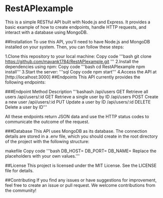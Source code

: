 # RestAPIexample
This is a simple RESTful API built with Node.js and Express. It provides a basic example of how to create endpoints, handle HTTP requests, and interact with a database using MongoDB.

##Installation
To use this API, you'll need to have Node.js and MongoDB installed on your system. Then, you can follow these steps:

1.Clone this repository to your local machine:
Copy code
'''bash
git clone https://github.com/mayank1784/RestAPIexample.git
'''
2.Install the dependencies using npm:
Copy code
'''bash
cd RestAPIexample
npm install'''
3.Start the server:
'''sql
Copy code
npm start'''
4.Access the API at [http://localhost:3000]
##Endpoints
This API currently provides the following endpoints:

###Endpoint	Method	Description
'''bashash
/api/users	GET	Retrieve all users
/api/users/:id	GET	Retrieve a single user by ID
/api/users	POST	Create a new user
/api/users/:id	PUT	Update a user by ID
/api/users/:id	DELETE	Delete a user by ID'''

All these endpoints return JSON data and use the HTTP status codes to communicate the outcome of the request.

###Database
This API uses MongoDB as its database. The connection details are stored in a .env file, which you should create in the root directory of the project with the following structure:

makefile
Copy code
'''bash
DB_HOST=<your-mongodb-host>
DB_PORT=<your-mongodb-port>
DB_NAME=<your-database-name>
Replace the placeholders with your own values.'''

##License
This project is licensed under the MIT License. See the LICENSE file for details.

##Contributing
If you find any issues or have suggestions for improvement, feel free to create an issue or pull request. We welcome contributions from the community!
